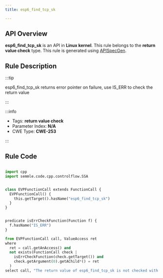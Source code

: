 ```yaml
---
title: esp6_find_tcp_sk

---
```



## API Overview
**esp6_find_tcp_sk** is an API in **Linux kernel**. This rule belongs to the **return value check** type. This rule is generated using [APISpecGen](../../tools/APISpecGen).
## Rule Description

:::tip

esp6_find_tcp_sk returns error pointer on failure, use IS_ERR to check the return value

:::

:::info

- Tags: **return value check**
- Parameter Index: **N/A**
- CWE Type: **CWE-253**

:::

## Rule Code
```python

import cpp
import semmle.code.cpp.controlflow.SSA


class EVPFunctionCall extends FunctionCall {
  EVPFunctionCall() {
    this.getTarget().hasName("esp6_find_tcp_sk")
  }
}


predicate isErrCheckFunction(Function f) {
  f.hasName("IS_ERR") 
}

from EVPFunctionCall call, ValueAccess ret
where
  ret = call.getAnAccess() and
  not exists(FunctionCall check |
    isErrCheckFunction(check.getTarget()) and
    check.getArgument(0).getAChild*() = ret
  )
select call, "The return value of esp6_find_tcp_sk is not checked with IS_ERR."
    
```